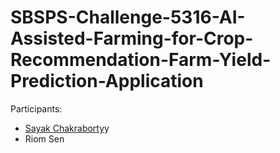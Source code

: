 # SBSPS-Challenge-5316-AI-Assisted-Farming-for-Crop-Recommendation-Farm-Yield-Prediction-Application

Participants:
<ul><li><a href="https://github.com/Saychakr13">Sayak Chakraborty</a>y</li><li>Riom Sen</li></ul>
